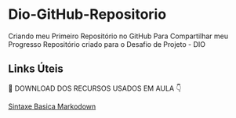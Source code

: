 # Dio-GitHub-Repositorio
Criando meu Primeiro Repositório no GitHub Para Compartilhar meu Progresso
Repositório criado para o Desafio de Projeto - DIO

## Links Úteis 
🎁 DOWNLOAD DOS RECURSOS USADOS EM AULA 👇

[Sintaxe Basica Markodown](https://www.markdownguide.org/basic-syntax/)
